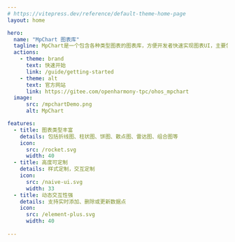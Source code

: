 ```yaml
---
# https://vitepress.dev/reference/default-theme-home-page
layout: home

hero:
  name: "MpChart 图表库"
  tagline: MpChart是一个包含各种类型图表的图表库，方便开发者快速实现图表UI，主要包括线形图、柱状图、饼状图、蜡烛图、气泡图、雷达图、瀑布图等自定义图表库。
  actions:
    - theme: brand
      text: 快速开始
      link: /guide/getting-started
    - theme: alt
      text: 官方网站
      link: https://gitee.com/openharmony-tpc/ohos_mpchart
  image:
      src: /mpchartDemo.png
      alt: MpChart

features:
  - title: 图表类型丰富
    details: 包括折线图、柱状图、饼图、散点图、雷达图、组合图等
    icon:
      src: /rocket.svg
      width: 40
  - title: 高度可定制
    details: 样式定制，交互定制
    icon:
      src: /naive-ui.svg
      width: 33
  - title: 动态交互性强
    details: 支持实时添加、删除或更新数据点
    icon:
      src: /element-plus.svg
      width: 40
    
---
```


<style>
:root {
  --vp-home-hero-name-color: transparent;
  --vp-home-hero-name-background: -webkit-linear-gradient(120deg, #18A058 30%, #00C9D7);

  --vp-home-hero-image-background-image: linear-gradient(-45deg, #18A058 50%, #00C9D7 50%);
  --vp-home-hero-image-filter: blur(44px);
}

@media (min-width: 640px) {
  :root {
    --vp-home-hero-image-filter: blur(56px);
  }
}

@media (min-width: 960px) {
  :root {
    --vp-home-hero-image-filter: blur(68px);
  }
}

.VPFeatures .details a {
    text-decoration-line: underline;
    text-underline-offset: 2px;
}

@media (min-width: 960px) {
    .image-src {
        margin-top:10px;
        max-width: 440px !important;
    }
}
</style>
